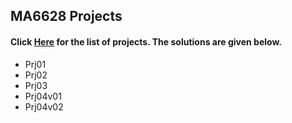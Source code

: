 ## MA6628 Projects

#### Click [Here](https://github.com/shuyueliu/MA6628/blob/master/Assignments.ipynb) for the list of projects. The solutions are given below.
- Prj01
- Prj02
- Prj03
- Prj04v01
- Prj04v02
